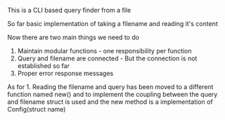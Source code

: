 This is a CLI based query finder from a file

So far basic implementation of taking a filename and reading it's content

Now there are two main things we need to do
1. Maintain modular functions - one responsibility per function
2. Query and filename are connected - But the connection is not established so far
3. Proper error response messages

As for 1. 
Reading the filename and query has been moved to a different function named new() and to implement the coupling between the query and filename struct is used and the new method is a implementation of Config(struct name)